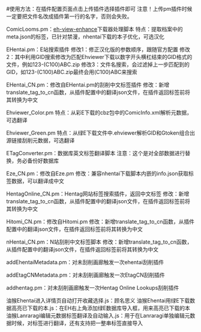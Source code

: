 #使用方法：在插件配置页面点击上传插件选择插件即可
注意！上传pm插件时候一定要把文件名改成插件第一行的名字，否则会失败。

ComicLooms.pm：[eh-view-enhance](https://github.com/MapoMagpie/eh-view-enhance)下载器处理脚本
    特点：提取档案中的meta.json的标签，已针对禁漫，nhentai下载的本子优化，可选汉化
    
EHentai.pm：E站搜索插件
    修改1：修正汉化版的参数顺序，跟随官方配置
    修改2：其中利用GID搜索修改为匹配Ehviewer下载以数字开头横杠结束的GID格式的文件，例如123-(C100)ABC.zip
    修改3：文件名搜索，会过滤掉上一步匹配到的GID，如123-(C100)ABC.zip最终会用(C100)ABC来搜索
    
EHentai_CN.pm：修改自EHentai.pm的刮削中文标签插件
    修改：新增translate_tag_to_cn函数，从插件配置中的翻译json文件，在插件返回标签前将其转换为中文
    
Ehviewer_Color.pm
    特点：从彩E下载的cbz包中的ComicInfo.xml解析元数据，可选翻译
    
Ehviewer_Green.pm
    特点：从绿E下载文件中.ehviewer解析GID和Gtoken组合出源链接刮削元数据，可选翻译
    
ETagConverter.pm：数据库英文标签翻译脚本
    注意：这个是对全部数据进行替换，务必备份好数据库
    
Eze_CN.pm：修改自Eze.pm
    修改：兼容nhentai下载脚本内嵌的info.json获取标签数据，可以翻译成中文
    
HentagOnline_CN.pm：Hentag网站标签搜索插件，返回中文标签
    修改：新增translate_tag_to_cn函数，从插件配置中的翻译json文件，在插件返回标签前将其转换为中文
    
Hitomi_CN.pm：修改自Hitomi.pm
    修改：新增translate_tag_to_cn函数，从插件配置中的翻译json文件，在插件返回标签前将其转换为中文
    
nHentai_CN.pm：N站刮削中文标签脚本
    修改：新增translate_tag_to_cn函数，从插件配置中的翻译json文件，在插件返回标签前将其转换为中文

addEhentaiMetadata.pm：对未刮削画廊触发一次ehentai刮削插件

addEtagCNMetadata.pm：对未刮削画廊触发一次EtagCN刮削插件

addhentag.pm：对未刮削画廊触发一次Hentag Online Lookups刮削插件

油猴Ehentai进入详情页自动打开收藏选择.js：顾名思义
油猴Ehentai用绿E下载数据高亮已下载的本.js：在EH右上角添加绿E数据库导入框，用来高亮已下载的本
油猴Lanraragi编辑元数据标签翻译及自动输入.js：用于在Lanraragi单独编辑元数据时候，对标签进行翻译，还有支持把一整串标签直接导入
